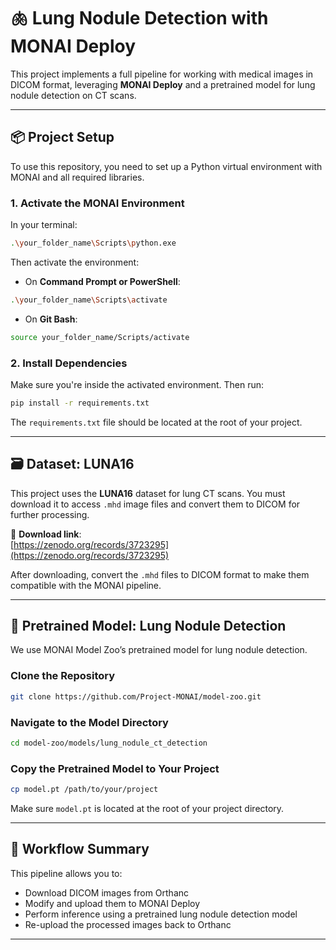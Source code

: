 # 🫁 Lung Nodule Detection with MONAI Deploy

This project implements a full pipeline for working with medical images in DICOM format, leveraging **MONAI Deploy** and a pretrained model for lung nodule detection on CT scans.

---

## 📦 Project Setup

To use this repository, you need to set up a Python virtual environment with MONAI and all required libraries.

### 1. Activate the MONAI Environment

In your terminal:

```bash
.\your_folder_name\Scripts\python.exe
```

Then activate the environment:

- On **Command Prompt or PowerShell**:

```bash
.\your_folder_name\Scripts\activate
```

- On **Git Bash**:

```bash
source your_folder_name/Scripts/activate
```

### 2. Install Dependencies

Make sure you're inside the activated environment. Then run:

```bash
pip install -r requirements.txt
```

The `requirements.txt` file should be located at the root of your project.

---

## 🗃 Dataset: LUNA16

This project uses the **LUNA16** dataset for lung CT scans. You must download it to access `.mhd` image files and convert them to DICOM for further processing.

🔗 **Download link**:  
[https://zenodo.org/records/3723295](https://zenodo.org/records/3723295)

After downloading, convert the `.mhd` files to DICOM format to make them compatible with the MONAI pipeline.

---

## 🧠 Pretrained Model: Lung Nodule Detection

We use MONAI Model Zoo’s pretrained model for lung nodule detection.

### Clone the Repository

```bash
git clone https://github.com/Project-MONAI/model-zoo.git
```

### Navigate to the Model Directory

```bash
cd model-zoo/models/lung_nodule_ct_detection
```

### Copy the Pretrained Model to Your Project

```bash
cp model.pt /path/to/your/project
```

Make sure `model.pt` is located at the root of your project directory.

---


## 🚀 Workflow Summary

This pipeline allows you to:

- Download DICOM images from Orthanc
- Modify and upload them to MONAI Deploy
- Perform inference using a pretrained lung nodule detection model
- Re-upload the processed images back to Orthanc

---




